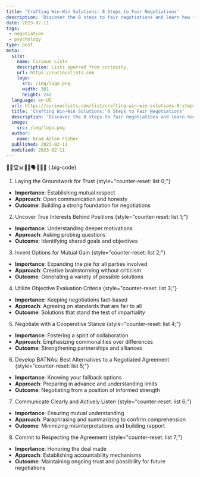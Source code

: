 ```yaml
---
title: 'Crafting Win-Win Solutions: 8 Steps to Fair Negotiations'
description: 'Discover the 8 steps to fair negotiations and learn how to craft win-win solutions. This practical guide empowers curious minds to navigate successful agreements.'
date: 2023-02-11
tags:
 - negotiation
 - psychology
type: post
meta:
  site:
    name: Curious Lists
    description: Lists spurred from curiosity.
    url: https://curiouslists.com
    logo:
      src: /img/logo.png
      width: 301
      height: 242
  language: en-US
  url: https://curiouslists.com/list/crafting-win-win-solutions-8-steps-to-fair-negotiations
  title: 'Crafting Win-Win Solutions: 8 Steps to Fair Negotiations'
  description: 'Discover the 8 steps to fair negotiations and learn how to craft win-win solutions. This practical guide empowers curious minds to navigate successful agreements.'
  image:
    src: /img/logo.png
  author:
    name: Brad Allen Fisher
  published: 2023-02-11
  modified: 2023-02-11
---
```



🤝🔄🏆📊📝✅🗣️🔨🤔🌐 {.big-code}

1. Laying the Groundwork for Trust {style="counter-reset: list 0;"}
  - **Importance**: Establishing mutual respect
  - **Approach**: Open communication and honesty
  - **Outcome**: Building a strong foundation for negotiations

2. Uncover True Interests Behind Positions {style="counter-reset: list 1;"}
  - **Importance**: Understanding deeper motivations
  - **Approach**: Asking probing questions
  - **Outcome**: Identifying shared goals and objectives

3. Invent Options for Mutual Gain {style="counter-reset: list 2;"}
  - **Importance**: Expanding the pie for all parties involved
  - **Approach**: Creative brainstorming without criticism
  - **Outcome**: Generating a variety of possible solutions

4. Utilize Objective Evaluation Criteria {style="counter-reset: list 3;"}
  - **Importance**: Keeping negotiations fact-based
  - **Approach**: Agreeing on standards that are fair to all
  - **Outcome**: Solutions that stand the test of impartiality

5. Negotiate with a Cooperative Stance {style="counter-reset: list 4;"}
  - **Importance**: Fostering a spirit of collaboration
  - **Approach**: Emphasizing commonalities over differences
  - **Outcome**: Strengthening partnerships and alliances

6. Develop BATNAs: Best Alternatives to a Negotiated Agreement {style="counter-reset: list 5;"}
  - **Importance**: Knowing your fallback options
  - **Approach**: Preparing in advance and understanding limits
  - **Outcome**: Negotiating from a position of informed strength

7. Communicate Clearly and Actively Listen {style="counter-reset: list 6;"}
  - **Importance**: Ensuring mutual understanding
  - **Approach**: Paraphrasing and summarizing to confirm comprehension
  - **Outcome**: Minimizing misinterpretations and building rapport

8. Commit to Respecting the Agreement {style="counter-reset: list 7;"}
  - **Importance**: Honoring the deal made
  - **Approach**: Establishing accountability mechanisms
  - **Outcome**: Maintaining ongoing trust and possibility for future negotiations